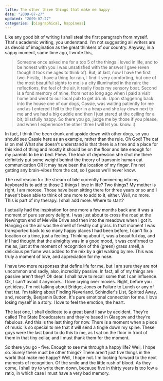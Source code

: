 ```yaml
---
title: The other three things that make me happy
date: "2009-07-27"
updated: "2009-07-27"
categories: [biographical, happiness]
---
```


Like any good bit of writing I shall steal the first paragraph from myself. That's academic writing, you understand. I'm not suggesting all writers are as devoid of imagination as the great thinkers of our country. Anyway, in a sappy moment, some time ago, I wrote this,

> Someone once asked me for a top 5 of the things I loved in life, and to be honest with you I was unsatisfied with the answer I gave (even though it took me ages to think of). But, at last, now I have the first two. Firstly, I have a thing for rain, I find it very comforting, but one of the most beautiful sights to me is a city illuminated in the rain: the reflections, the feel of the air, it really floats my sensory boat. Second is a fond memory of mine, from not so long ago when I paid a visit home and went to our local pub to get drunk. Upon staggering back into the house one of our dogs, Cassie, was waiting patiently for me and as I entered I fell to the floor in a heap and she lay down next to me and we had a big cuddle and then I just stared at the ceiling for a bit, blissfully happy. So there you go, judge me by those if you please, and when I experience the other three I will let you know. :)

In fact, I think I've been drunk and upside down with other dogs, so you should see Cassie here as an example, rather than the rule. Oh God! The cat is on me! What she doesn't understand is that there is a time and a place for this kind of thing and mostly it should be on the floor and late enough for my parents to be in bed. Phew. The look of depression she shot me there definitely put some weight behind the theory of transonic human cat communication OR it may have been the location of my finger. I'm not getting any brain-vibes from the cat, so I guess we'll never know.

The real reason for the stream of bile currently hammering into my keyboard is to add to those 2 things I love in life? Two things? My mother is right, I am morose. Those have been sitting there for three years or so and I haven't been able to think of one more to add to it, either. Well, no more. This is part of my therapy. I shall add more. Where to start?

I actually had the inspiration for one more a few months back and it was a moment of pure sensory delight. I was just about to cross the road at the Newington end of Melville Drive and then into the meadows when I got it. Hanging on the air was the smell of freshly cut grass. In that moment I was transported back to so many happy places I had been before, I can't fix a location or a time, just a feeling. Thinking about it, was a beautiful day, and if I had thought that the almighty was in a good mood, it was confirmed to me as, just at the moment of recognition of the (green) grass smell, a delicious perfume was added to the mix by a girl walking by me. This was truly a moment of love, and appreciation for my nose.

I have two more responses that define life for me, but I am sure they are not uncommon and sadly, also, incredibly passive. In fact, all of my things are passive aren't they? Oh dear. I shall have to recall some that I can influence. Ok, I can't avoid it anymore… I love crying over movies. Right, before you get ideas, I'm not talking about Bridget Jones or Failure to Lunch or any of that tat. I'm talking about Finding Neverland, Schindler's List, Spirited Away, and, recently, Benjamin Button. It's pure emotional connection for me. I love losing myself in a story. I love to feel the emotion, the heart.

The last one, I shall dedicate to a great band I saw by accident. They're called The State Broadcasters and they're based in Glasgow and they're fabulous. And this is the last thing for now. There is a moment when a piece of music is so special to me that it will send a tingle down my spine. These guys were the last band to do this to me, as I sat on the floor in front of them in that tiny cellar, and I must thank them for the moment.

So there you go - five. Enough to see me through a happy life? Well, I hope so. Surely there must be other things? There aren't just five things in the world that make me happy? Well, I hope not. I'm looking forward to the next moments of recognition. Of the smile and the little rush of blood. As they come, I shall try to write them down, because five in thirty years is too low a ratio, in which case I must have a very bad memory.
